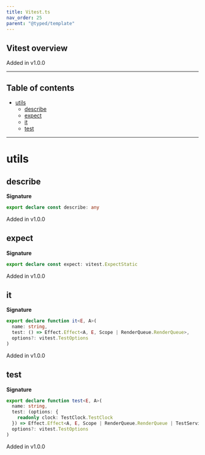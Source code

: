 ```yaml
---
title: Vitest.ts
nav_order: 25
parent: "@typed/template"
---
```


## Vitest overview

Added in v1.0.0

---

<h2 class="text-delta">Table of contents</h2>

- [utils](#utils)
  - [describe](#describe)
  - [expect](#expect)
  - [it](#it)
  - [test](#test)

---

# utils

## describe

**Signature**

```ts
export declare const describe: any
```

Added in v1.0.0

## expect

**Signature**

```ts
export declare const expect: vitest.ExpectStatic
```

Added in v1.0.0

## it

**Signature**

```ts
export declare function it<E, A>(
  name: string,
  test: () => Effect.Effect<A, E, Scope | RenderQueue.RenderQueue>,
  options?: vitest.TestOptions
)
```

Added in v1.0.0

## test

**Signature**

```ts
export declare function test<E, A>(
  name: string,
  test: (options: {
    readonly clock: TestClock.TestClock
  }) => Effect.Effect<A, E, Scope | RenderQueue.RenderQueue | TestServices.TestServices>,
  options?: vitest.TestOptions
)
```

Added in v1.0.0
